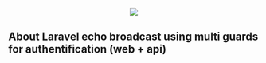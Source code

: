 <p align="center"><img src="https://laravel.com/assets/img/components/logo-laravel.svg"></p>


## About Laravel echo broadcast using multi guards for authentification (web + api)


